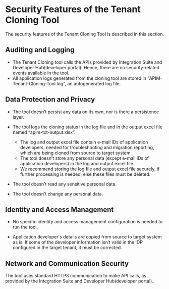 <!-- loioa6969cc073c44470b2e2a8d72f10b677 -->

# Security Features of the Tenant Cloning Tool

The security features of the Tenant Cloning Tool is described in this section.



<a name="loioa6969cc073c44470b2e2a8d72f10b677__section_s2k_4lq_4mb"/>

## Auditing and Logging

-   The Tenant Cloning tool calls the APIs provided by Integration Suite and Developer Hub\(developer portal\). Hence, there are no security-related events available in the tool.
-   All application logs generated from the cloning tool are stored in "APIM-Tenant-Cloning-Tool.log", an autogenerated log file.



<a name="loioa6969cc073c44470b2e2a8d72f10b677__section_wr5_vlq_4mb"/>

## Data Protection and Privacy

-   The tool doesn’t persist any data on its own, nor is there a persistence layer.
-   The tool logs the cloning status in the log file and in the output excel file named “apim-tct-output.xlsx”.
    -   The log and output excel file contain e-mail IDs of application developers, needed for troubleshooting and migration reporting, which are being cloned from source to target system.
    -   The tool doesn’t store any personal data \(except e-mail IDs of application developers\) in the log and output excel file.
    -   We recommend storing the log file and output excel file securely, if further processing is needed; else these files must be deleted.

-   The tool doesn’t read any sensitive personal data.
-   The tool doesn’t change any personal data.



<a name="loioa6969cc073c44470b2e2a8d72f10b677__section_fvt_mmq_4mb"/>

## Identity and Access Management

-   No specific identity and access management configuration is needed to run the tool.

-   Application developer's details are copied from source to target system as is. If some of the developer information isn’t valid in the IDP configured in the target tenant, it must be corrected.




<a name="loioa6969cc073c44470b2e2a8d72f10b677__section_k1x_smq_4mb"/>

## Network and Communication Security

The tool uses standard HTTPS communication to make API calls, as provided by the Integration Suite and Developer Hub\(developer portal\).


